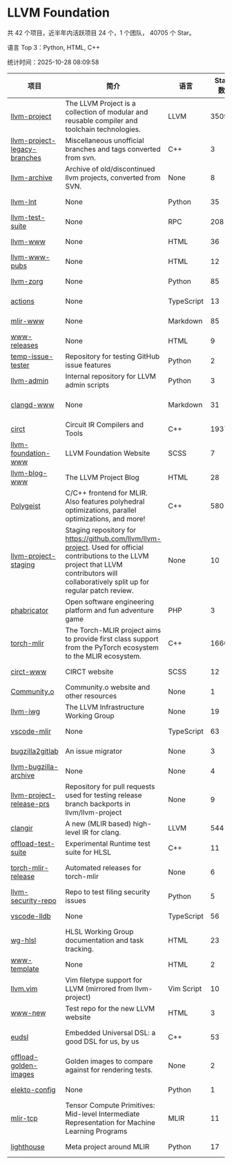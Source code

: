 # LLVM Foundation

共 42 个项目，近半年内活跃项目 24 个，1 个团队， 40705 个 Star。

语言 Top 3：Python, HTML, C++

统计时间：2025-10-28 08:09:58

| 项目 | 简介 | 语言 | Star 数 | 协议 | 创建时间 | 最后更新时间 | 最后提交时间 |
| --- | --- | --- | --- | --- | --- | --- | --- |
| [llvm-project](https://github.com/llvm/llvm-project) | The LLVM Project is a collection of modular and reusable compiler and toolchain technologies. | LLVM | 35095 | Other | 2016-12-07 | 2025-10-28 | 2025-10-28 |
| [llvm-project-legacy-branches](https://github.com/llvm/llvm-project-legacy-branches) | Miscellaneous unofficial branches and tags converted from svn. | C++ | 3 | - | 2019-01-09 | 2025-10-04 | 2019-05-14 |
| [llvm-archive](https://github.com/llvm/llvm-archive) | Archive of old/discontinued llvm projects, converted from SVN. | None | 8 | - | 2019-01-09 | 2025-10-04 | 2021-02-09 |
| [llvm-lnt](https://github.com/llvm/llvm-lnt) | None | Python | 35 | Other | 2019-01-09 | 2025-10-25 | 2025-10-25 |
| [llvm-test-suite](https://github.com/llvm/llvm-test-suite) | None | RPC | 208 | Other | 2019-01-09 | 2025-10-27 | 2025-10-28 |
| [llvm-www](https://github.com/llvm/llvm-www) | None | HTML | 36 | Other | 2019-01-09 | 2025-10-21 | 2025-10-21 |
| [llvm-www-pubs](https://github.com/llvm/llvm-www-pubs) | None | HTML | 12 | - | 2019-01-09 | 2025-05-18 | 2021-01-28 |
| [llvm-zorg](https://github.com/llvm/llvm-zorg) | None | Python | 85 | Other | 2019-01-09 | 2025-10-28 | 2025-10-28 |
| [actions](https://github.com/llvm/actions) | None | TypeScript | 13 | Other | 2019-11-18 | 2025-04-18 | 2024-08-08 |
| [mlir-www](https://github.com/llvm/mlir-www) | None | Markdown | 85 | - | 2019-12-09 | 2025-10-24 | 2025-10-28 |
| [www-releases](https://github.com/llvm/www-releases) | None | HTML | 9 | - | 2020-01-09 | 2025-10-19 | 2025-09-24 |
| [temp-issue-tester](https://github.com/llvm/temp-issue-tester) | Repository for testing GitHub issue features | Python | 2 | - | 2020-02-01 | 2024-07-30 | 2024-02-03 |
| [llvm-admin](https://github.com/llvm/llvm-admin) | Internal repository for LLVM admin scripts | Python | 3 | - | 2020-02-06 | 2025-10-04 | 2024-04-08 |
| [clangd-www](https://github.com/llvm/clangd-www) | None | Markdown | 31 | Apache License 2.0 | 2020-02-12 | 2025-10-13 | 2025-10-13 |
| [circt](https://github.com/llvm/circt) | Circuit IR Compilers and Tools | C++ | 1937 | Other | 2020-03-05 | 2025-10-27 | 2025-10-27 |
| [llvm-foundation-www](https://github.com/llvm/llvm-foundation-www) | LLVM Foundation Website | SCSS | 7 | - | 2020-04-03 | 2025-04-04 | 2024-08-18 |
| [llvm-blog-www](https://github.com/llvm/llvm-blog-www) | The LLVM Project Blog | HTML | 28 | - | 2020-06-19 | 2025-10-20 | 2025-10-20 |
| [Polygeist](https://github.com/llvm/Polygeist) | C/C++ frontend for MLIR. Also features polyhedral optimizations, parallel optimizations, and more! | C++ | 580 | Other | 2020-07-08 | 2025-10-25 | 2025-06-19 |
| [llvm-project-staging](https://github.com/llvm/llvm-project-staging) | Staging repository for https://github.com/llvm/llvm-project. Used for official contributions to the LLVM project that LLVM contributors will collaboratively split up for regular patch review. | None | 10 | Other | 2020-07-09 | 2024-07-30 | 2021-08-24 |
| [phabricator](https://github.com/llvm/phabricator) | Open software engineering platform and fun adventure game | PHP | 3 | Apache License 2.0 | 2020-07-28 | 2025-10-04 | 2021-10-07 |
| [torch-mlir](https://github.com/llvm/torch-mlir) | The Torch-MLIR project aims to provide first class support from the PyTorch ecosystem to the MLIR ecosystem. | C++ | 1660 | Other | 2020-07-30 | 2025-10-28 | 2025-10-24 |
| [circt-www](https://github.com/llvm/circt-www) | CIRCT website | SCSS | 12 | - | 2021-01-08 | 2025-10-11 | 2025-10-28 |
| [Community.o](https://github.com/llvm/Community.o) | Community.o website and other resources | None | 1 | - | 2021-02-06 | 2024-07-30 | 2023-03-16 |
| [llvm-iwg](https://github.com/llvm/llvm-iwg) | The LLVM Infrastructure Working Group | None | 19 | Other | 2021-03-02 | 2025-07-06 | 2022-08-31 |
| [vscode-mlir](https://github.com/llvm/vscode-mlir) | None | TypeScript | 63 | Other | 2021-07-28 | 2025-10-17 | 2024-05-17 |
| [bugzilla2gitlab](https://github.com/llvm/bugzilla2gitlab) | An issue migrator | None | 3 | MIT License | 2021-10-10 | 2024-10-28 | 2022-01-17 |
| [llvm-bugzilla-archive](https://github.com/llvm/llvm-bugzilla-archive) | None | None | 4 | - | 2021-11-26 | 2023-03-28 | 2021-11-28 |
| [llvm-project-release-prs](https://github.com/llvm/llvm-project-release-prs) | Repository for pull requests used for testing release branch backports in llvm/llvm-project | None | 9 | Other | 2022-05-18 | 2024-07-30 | 2023-12-11 |
| [clangir](https://github.com/llvm/clangir) | A new (MLIR based) high-level IR for clang. | LLVM | 544 | Other | 2022-08-04 | 2025-10-24 | 2025-10-25 |
| [offload-test-suite](https://github.com/llvm/offload-test-suite) | Experimental Runtime test suite for HLSL | C++ | 11 | Other | 2023-12-04 | 2025-10-25 | 2025-10-25 |
| [torch-mlir-release](https://github.com/llvm/torch-mlir-release) | Automated releases for torch-mlir | None | 6 | Apache License 2.0 | 2024-02-01 | 2025-10-24 | 2025-10-24 |
| [llvm-security-repo](https://github.com/llvm/llvm-security-repo) | Repo to test filing security issues | Python | 5 | - | 2024-02-22 | 2025-10-19 | 2025-10-01 |
| [vscode-lldb](https://github.com/llvm/vscode-lldb) | None | TypeScript | 56 | Other | 2024-05-15 | 2025-10-21 | 2025-10-21 |
| [wg-hlsl](https://github.com/llvm/wg-hlsl) | HLSL Working Group documentation and task tracking. | HTML | 23 | Other | 2024-07-25 | 2025-10-21 | 2025-10-21 |
| [www-template](https://github.com/llvm/www-template) | None | HTML | 2 | MIT License | 2024-08-19 | 2025-04-14 | 2024-11-25 |
| [llvm.vim](https://github.com/llvm/llvm.vim) | Vim filetype support for LLVM (mirrored from llvm-project) | Vim Script | 10 | Other | 2024-08-24 | 2025-08-16 | 2025-04-24 |
| [www-new](https://github.com/llvm/www-new) | Test repo for the new LLVM website | HTML | 3 | - | 2024-09-05 | 2025-09-22 | 2025-09-22 |
| [eudsl](https://github.com/llvm/eudsl) | Embedded Universal DSL: a good DSL for us, by us | C++ | 53 | Apache License 2.0 | 2024-11-08 | 2025-10-27 | 2025-10-28 |
| [offload-golden-images](https://github.com/llvm/offload-golden-images) | Golden images to compare against for rendering tests. | None | 2 | Other | 2024-12-20 | 2025-10-19 | 2025-09-15 |
| [elekto-config](https://github.com/llvm/elekto-config) | None | Python | 1 | - | 2025-01-21 | 2025-06-18 | 2025-02-11 |
| [mlir-tcp](https://github.com/llvm/mlir-tcp) | Tensor Compute Primitives: Mid-level Intermediate Representation for Machine Learning Programs | MLIR | 11 | Other | 2025-01-29 | 2025-09-27 | 2025-06-10 |
| [lighthouse](https://github.com/llvm/lighthouse) | Meta project around MLIR | Python | 17 | Other | 2025-08-01 | 2025-10-27 | 2025-10-27 |
